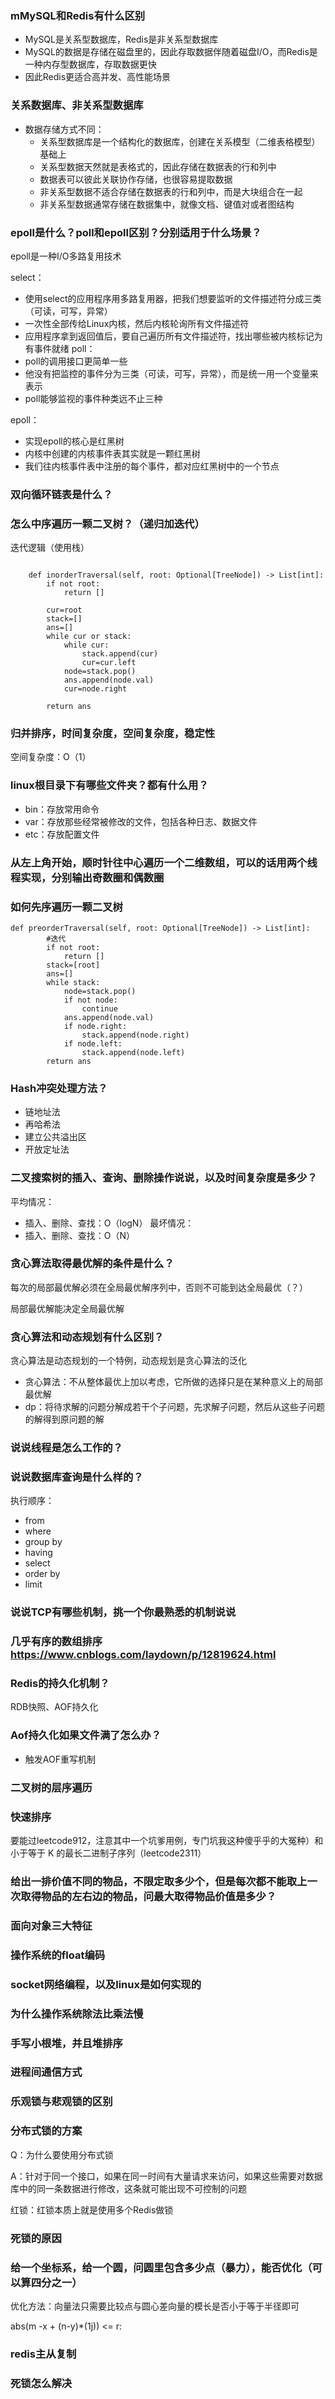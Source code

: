 ### mMySQL和Redis有什么区别

- MySQL是关系型数据库，Redis是非关系型数据库
- MySQL的数据是存储在磁盘里的，因此存取数据伴随着磁盘I/O，而Redis是一种内存型数据库，存取数据更快
- 因此Redis更适合高并发、高性能场景

### 关系数据库、非关系型数据库

- 数据存储方式不同：
  - 关系型数据库是一个结构化的数据库，创建在关系模型（二维表格模型）基础上
  - 关系型数据天然就是表格式的，因此存储在数据表的行和列中
  - 数据表可以彼此关联协作存储，也很容易提取数据
  - 非关系型数据不适合存储在数据表的行和列中，而是大块组合在一起
  - 非关系型数据通常存储在数据集中，就像文档、键值对或者图结构


### epoll是什么？poll和epoll区别？分别适用于什么场景？

epoll是一种I/O多路复用技术

select：
- 使用select的应用程序用多路复用器，把我们想要监听的文件描述符分成三类（可读，可写，异常）
- 一次性全部传给Linux内核，然后内核轮询所有文件描述符
- 应用程序拿到返回值后，要自己遍历所有文件描述符，找出哪些被内核标记为有事件就绪
poll：
- poll的调用接口更简单一些
- 他没有把监控的事件分为三类（可读，可写，异常），而是统一用一个变量来表示
- poll能够监视的事件种类远不止三种

epoll：
- 实现epoll的核心是红黑树
- 内核中创建的内核事件表其实就是一颗红黑树
- 我们往内核事件表中注册的每个事件，都对应红黑树中的一个节点


### 双向循环链表是什么？

### 怎么中序遍历一颗二叉树？（递归加迭代）

迭代逻辑（使用栈）

```

    def inorderTraversal(self, root: Optional[TreeNode]) -> List[int]:
        if not root:
            return []
        
        cur=root
        stack=[]
        ans=[]
        while cur or stack:
            while cur:
                stack.append(cur)
                cur=cur.left
            node=stack.pop()
            ans.append(node.val)
            cur=node.right
            
        return ans

```


### 归并排序，时间复杂度，空间复杂度，稳定性

空间复杂度：O（1）



### linux根目录下有哪些文件夹？都有什么用？

- bin：存放常用命令
- var：存放那些经常被修改的文件，包括各种日志、数据文件
- etc：存放配置文件

### 从左上角开始，顺时针往中心遍历一个二维数组，可以的话用两个线程实现，分别输出奇数圈和偶数圈

### 如何先序遍历一颗二叉树

```
def preorderTraversal(self, root: Optional[TreeNode]) -> List[int]:
        #迭代
        if not root:
            return []
        stack=[root]
        ans=[]
        while stack:
            node=stack.pop()
            if not node:
                continue
            ans.append(node.val)
            if node.right:
                stack.append(node.right)
            if node.left:
                stack.append(node.left)
        return ans
```


### Hash冲突处理方法？

- 链地址法
- 再哈希法
- 建立公共溢出区
- 开放定址法

### 二叉搜索树的插入、查询、删除操作说说，以及时间复杂度是多少？

平均情况：
- 插入、删除、查找：O（logN）
最坏情况：
- 插入、删除、查找：O（N）

### 贪心算法取得最优解的条件是什么？

每次的局部最优解必须在全局最优解序列中，否则不可能到达全局最优（？）

局部最优解能决定全局最优解



### 贪心算法和动态规划有什么区别？

贪心算法是动态规划的一个特例，动态规划是贪心算法的泛化


- 贪心算法：不从整体最优上加以考虑，它所做的选择只是在某种意义上的局部最优解
- dp：将待求解的问题分解成若干个子问题，先求解子问题，然后从这些子问题的解得到原问题的解



### 说说线程是怎么工作的？

### 说说数据库查询是什么样的？

执行顺序：

- from
- where
- group by
- having
- select
- order by
- limit

### 说说TCP有哪些机制，挑一个你最熟悉的机制说说

### 几乎有序的数组排序 https://www.cnblogs.com/laydown/p/12819624.html

### Redis的持久化机制？

RDB快照、AOF持久化

### Aof持久化如果文件满了怎么办？

- 触发AOF重写机制

### 二叉树的层序遍历

### 快速排序

要能过leetcode912，注意其中一个坑爹用例，专门坑我这种傻乎乎的大冤种）和小于等于 K 的最长二进制子序列（leetcode2311）

### 给出一排价值不同的物品，不限定取多少个，但是每次都不能取上一次取得物品的左右边的物品，问最大取得物品价值是多少？

### 面向对象三大特征

### 操作系统的float编码

### socket网络编程，以及linux是如何实现的

### 为什么操作系统除法比乘法慢


### 手写小根堆，并且堆排序

### 进程间通信方式

### 乐观锁与悲观锁的区别

### 分布式锁的方案

Q：为什么要使用分布式锁

A：针对于同一个接口，如果在同一时间有大量请求来访问，如果这些需要对数据库中的同一条数据进行修改，这条就可能出现不可控制的问题

红锁：红锁本质上就是使用多个Redis做锁






### 死锁的原因

### 给一个坐标系，给一个圆，问圆里包含多少点（暴力），能否优化（可以算四分之一）

优化方法：向量法只需要比较点与圆心差向量的模长是否小于等于半径即可

abs(m -x + (n-y)*(1j)) <= r:

### redis主从复制

### 死锁怎么解决




























